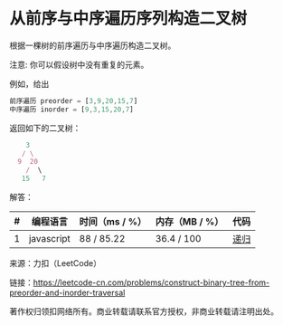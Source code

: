 # 从前序与中序遍历序列构造二叉树

根据一棵树的前序遍历与中序遍历构造二叉树。

注意:
你可以假设树中没有重复的元素。

例如，给出

``` javascript
前序遍历 preorder = [3,9,20,15,7]
中序遍历 inorder = [9,3,15,20,7]
```

返回如下的二叉树：

``` javascript
    3
   / \
  9  20
    /  \
   15   7
```

解答：

**#**|**编程语言**|**时间（ms / %）**|**内存（MB / %）**|**代码**
--|--|--|--|--
1|javascript|88 / 85.22|36.4 / 100|[递归](./javascript/ac_v1.js)

来源：力扣（LeetCode）

链接：https://leetcode-cn.com/problems/construct-binary-tree-from-preorder-and-inorder-traversal

著作权归领扣网络所有。商业转载请联系官方授权，非商业转载请注明出处。
